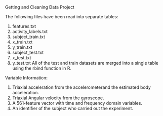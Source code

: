 Getting and Cleaning Data Project

The following files have been read into separate tables:
1) features.txt
2) activity_labels.txt
3) subject_train.txt
4) x_train.txt
5) y_train.txt
6) subject_test.txt
7) x_test.txt
8) y_test.txt
All of the test and train datasets are merged into a single table using the rbind function in R.

Variable Information: 
1) Triaxial acceleration from the accelerometerand the estimated body acceleration.
2) Triaxial Angular velocity from the gyroscope.
3) A 561-feature vector with time and frequency domain variables.
4) An identifier of the subject who carried out the experiment.







